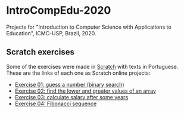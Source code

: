 # IntroCompEdu-2020
Projects for "Introduction to Computer Science with Applications to Education", ICMC-USP, Brazil, 2020.

## Scratch exercises
Some of the exercises were made in [Scratch](https://scratch.mit.edu/) with texts in Portuguese. These are the links of each one as Scratch online projects:

- [Exercise 01: guess a number (binary search)](https://scratch.mit.edu/projects/449854516/)
- [Exercise 02: find the lower and greater values of an array](https://scratch.mit.edu/projects/453324811/)
- [Exercise 03: calculate salary after some years](https://scratch.mit.edu/projects/453376263/)
- [Exercise 04: Fibonacci sequence](https://scratch.mit.edu/projects/453378934/)

